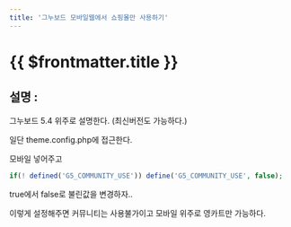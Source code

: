 ```yaml
---
title: '그누보드 모바일웹에서 쇼핑몰만 사용하기'
---
```


# {{ $frontmatter.title }}


## 설명 :

그누보드 5.4 위주로 설명한다. (최신버전도 가능하다.)

일단 theme.config.php에 접근한다.


모바일 넣어주고 

```php
if(! defined('G5_COMMUNITY_USE')) define('G5_COMMUNITY_USE', false);
```
true에서 false로 불린값을 변경하자..

이렇게 설정해주면 커뮤니티는 사용불가이고 모바일 위주로 영카트만 가능하다.

